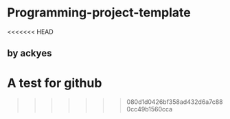# Programming-project-template
<<<<<<< HEAD
## by ackyes
A test for github
=======
>>>>>>> 080d1d0426bf358ad432d6a7c880cc49b1560cca
